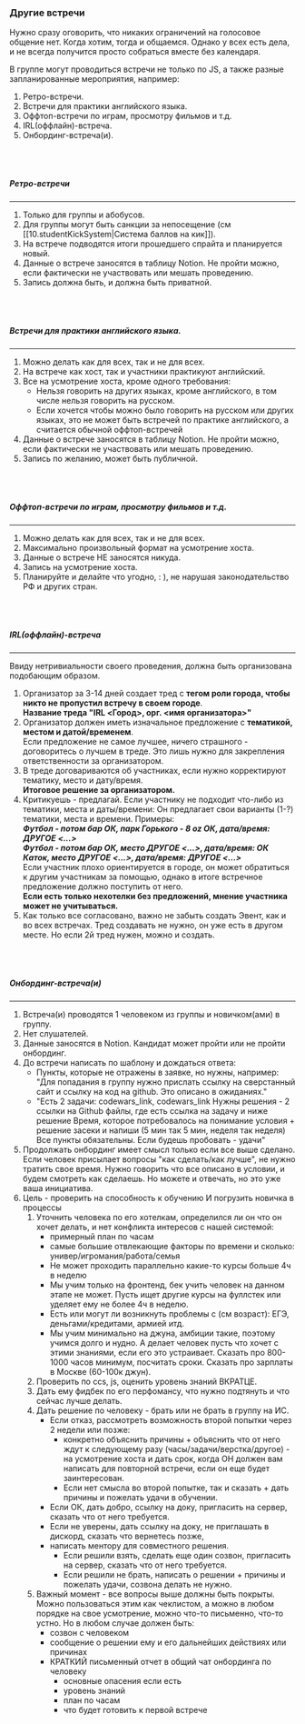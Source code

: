 ### Другие встречи

Нужно сразу оговорить, что никаких ограничений на голосовое общение нет.
Когда хотим, тогда и общаемся. Однако у всех есть дела,
и не всегда получится просто собраться вместе без календаря.

В группе могут проводиться встречи не только по JS,
а также разные запланированные мероприятия, например:

1. Ретро-встречи.
2. Встречи для практики английского языка.
3. Оффтоп-встречи по играм, просмотру фильмов и т.д.
4. IRL(оффлайн)-встреча.
5. Онбординг-встреча(и).
<br/>
<br/>

##### Ретро-встречи
---
1. Только для группы и абобусов.
2. Для группы могут быть санкции за непосещение (см [[10.studentKickSystem|Система баллов на кик]]).
3. На встрече подводятся итоги прошедшего спрайта и планируется новый.
4. Данные о встрече заносятся в таблицу Notion.
   Не пройти можно, если фактически не участвовать или мешать проведению.
5. Запись должна быть, и должна быть приватной.
<br/>
<br/>

##### Встречи для практики английского языка.
---
1. Можно делать как для всех, так и не для всех.
2. На встрече как хост, так и участники практикуют английский.
3. Все на усмотрение хоста, кроме одного требования:
   - Нельзя говорить на других языках, кроме английского, в том числе нельзя говорить на русском.
   - Если хочется чтобы можно было говорить на русском или других языках, это не может быть
     встречей по практике английского, а считается обычной оффтоп-встречей
4. Данные о встрече заносятся в таблицу Notion.
   Не пройти можно, если фактически не участвовать или мешать проведению.
5. Запись по желанию, может быть публичной.
<br/>
<br/>

##### Оффтоп-встречи по играм, просмотру фильмов и т.д.
---
1. Можно делать как для всех, так и не для всех.
2. Максимально произвольный формат на усмотрение хоста.
3. Данные о встрече НЕ заносятся никуда.
4. Запись на усмотрение хоста.
5. Планируйте и делайте что угодно, : ), не нарушая законодательство РФ и других стран.
<br/>
<br/>

##### IRL(оффлайн)-встреча
---
Ввиду нетривиальности своего проведения, должна быть организована подобающим образом.
1. Организатор за 3-14 дней создает тред с **тегом роли города, чтобы никто не пропустил встречу в своем городе**.  
   **Название треда "IRL <Город>, орг. <имя организатора>"**
2. Организатор должен иметь изначальное предложение с **тематикой, местом и датой/временем**.  
   Если предложение не самое лучшее, ничего страшного - договоритесь о лучшем в треде.
   Это лишь нужно для закрепления ответственности за организатором.
3. В треде договариваются об участниках, если нужно корректируют тематику, место и дату/время.  
   **Итоговое решение за организатором.**
4. Критикуешь - предлагай.
   Если участнику не подходит что-либо из тематики, места и даты/времени:
   Он предлагает свои варианты (1-?) тематики, места и времени. Примеры:  
   ___Футбол - потом бар ОК, парк Горького - 8 oz ОК, дата/время: ДРУГОЕ <...>___  
   ___Футбол - потом бар ОК, место ДРУГОЕ <...>, дата/время: ОК___  
   ___Каток, место ДРУГОЕ <...>, дата/время: ДРУГОЕ <...>___  
   Если участник плохо ориентируется в городе, он может обратиться к другим участникам за помощью,
   однако в итоге встречное предложение должно поступить от него.  
   **Если есть только нехотелки без предложений, мнение участника может не учитываться.**
5. Как только все согласовано, важно не забыть создать Эвент, как и во всех встречах.
   Тред создавать не нужно, он уже есть в другом месте. Но если 2й тред нужен, можно и создать.
<br/>
<br/>

##### Онбординг-встреча(и)
---
1. Встреча(и) проводятся 1 человеком из группы и новичком(ами) в группу.
2. Нет слушателей.
3. Данные заносятся в Notion. Кандидат может пройти или не пройти онбординг.
4. До встречи написать по шаблону и дождаться ответа:
   - Пункты, которые не отражены в заявке, но нужны, например:  
     "Для попадания в группу нужно прислать ссылку на сверстанный сайт и ссылку на код на github.
     Это описано в ожиданиях." 
   - "Есть 2 задачи: codewars_link, codewars_link
     Нужны решения - 2 ссылки на Github файлы, где есть ссылка на задачу и ниже решение
     Время, которое потребовалось на понимание условия + решение засеки и напиши (5 мин так 5 мин, неделя так неделя)
     Все пункты обязательны. Если будешь пробовать - удачи"
5. Продолжать онбординг имеет смысл только если все выше сделано.
   Если человек присылает вопросы "как сделать/как лучше", не нужно тратить свое время.
   Нужно говорить что все описано в условии, и будем смотреть как сделаешь.
   Но можете и отвечать, но это уже ваша инициатива.
6. Цель - проверить на способность к обучению И погрузить новичка в процессы
   1. Уточнить человека по его хотелкам, определился ли он что он хочет делать,
      и нет конфликта интересов с нашей системой:
      - примерный план по часам
      - самые большие отвлекающие факторы по времени и сколько: универ/игромания/работа/семья
      - Не может проходить параллельно какие-то курсы больше 4ч в неделю
      - Мы учим только на фронтенд, бек учить человек на данном этапе не может.
        Пусть ищет другие курсы на фуллстек или уделяет ему не более 4ч в неделю.
      - Есть или могут ли возникнуть проблемы с (см возраст): ЕГЭ, деньгами/кредитами, армией итд.
      - Мы учим минимально на джуна, амбиции такие, поэтому учимся долго и нудно.
        А делает человек пусть что хочет с этими знаниями, если его это устраивает.
        Сказать про 800-1000 часов минимум, посчитать сроки.
        Сказать про зарплаты в Москве (60-100к джун).
   2. Проверить по ccs, js, оценить уровень знаний ВКРАТЦЕ.
   3. Дать ему фидбек по его перфомансу, что нужно подтянуть и что сейчас лучше делать.
   4. Дать решение по человеку - брать или не брать в группу на ИС.
      - Если отказ, рассмотреть возможность второй попытки через 2 недели или позже:
        - конкретно объяснить причины + объяснить что от него ждут к следующему разу
          (часы/задачи/верстка/другое) - на усмотрение хоста и дать срок,
          когда ОН должен вам написать для повторной встречи, если он еще будет заинтересован.
        - Если нет смысла во второй попытке, так и сказать + дать причины и пожелать удачи в обучении.
      - Если ОК, дать добро, ссылку на доку, пригласить на сервер, сказать что от него требуется.
      - Если не уверены, дать ссылку на доку, не приглашать в дискорд, сказать что вернетесь позже,
      - написать ментору для совместного решения.
        - Если решили взять, сделать еще один созвон, пригласить на сервер, сказать что от него требуется.
        - Если решили не брать, написать о решении + причины и пожелать удачи, созвона делать не нужно.
   5. Важный момент - все вопросы выше должны быть покрыты. Можно пользоваться этим как чеклистом,
      а можно в любом порядке на свое усмотрение, можно что-то письменно, что-то устно.
      Но в любом случае должен быть:
      - созвон с человеком
      - сообщение о решении ему и его дальнейших действиях или причинах
      - КРАТКИЙ письменный отчет в общий чат онбординга по человеку
        - основные опасения если есть 
        - уровень знаний
        - план по часам
        - что будет готовить к первой встрече
